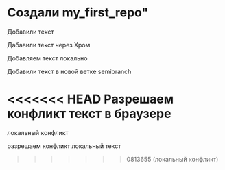 # Создали my_first_repo" 

Добавили текст 

Дабавили текст через Хром

Добавляем текст локально

Добавили текст в новой ветке semibranch

<<<<<<< HEAD
Разрешаем конфликт текст в браузере
=======

локальный конфликт


разрешаем конфликт локальный текст
>>>>>>> 0813655 (локальный конфликт)
